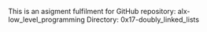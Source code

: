 This is an asigment fulfilment for GitHub repository: alx-low_level_programming
Directory: 0x17-doubly_linked_lists
